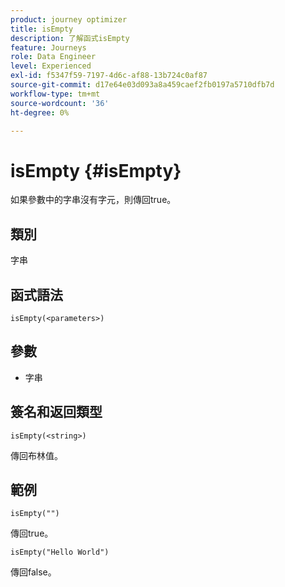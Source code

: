 ```yaml
---
product: journey optimizer
title: isEmpty
description: 了解函式isEmpty
feature: Journeys
role: Data Engineer
level: Experienced
exl-id: f5347f59-7197-4d6c-af88-13b724c0af87
source-git-commit: d17e64e03d093a8a459caef2fb0197a5710dfb7d
workflow-type: tm+mt
source-wordcount: '36'
ht-degree: 0%

---
```


# isEmpty {#isEmpty}

如果參數中的字串沒有字元，則傳回true。

## 類別

字串

## 函式語法

`isEmpty(<parameters>)`

## 參數

* 字串

## 簽名和返回類型

`isEmpty(<string>)`

傳回布林值。

## 範例

`isEmpty("")`

傳回true。

`isEmpty("Hello World")`

傳回false。
